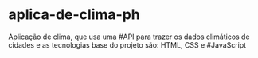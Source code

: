 # aplica-de-clima-ph

Aplicação de clima, que usa uma #API para trazer os dados climáticos de cidades e as tecnologias base do projeto são: HTML, CSS e #JavaScript
